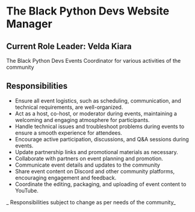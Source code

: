 # The Black Python Devs Website Manager

## Current Role Leader: Velda Kiara
The Black Python Devs Events Coordinator for various activities of the community 

## Responsibilities 
* Ensure all event logistics, such as scheduling, communication, and technical requirements, are well-organized.
* Act as a host, co-host, or moderator during events, maintaining a welcoming and engaging atmosphere for participants.
* Handle technical issues and troubleshoot problems during events to ensure a smooth experience for attendees.
* Encourage active participation, discussions, and Q&A sessions during events.
* Update partnership links and promotional materials as necessary.
* Collaborate with partners on event planning and promotion.
* Communicate event details and updates to the community
* Share event content on Discord and other community platforms, encouraging engagement and feedback.
* Coordinate the editing, packaging, and uploading of event content to YouTube.

_ Responsibilities subject to change as per needs of the community_
